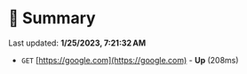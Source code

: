 # 📖 Summary
Last updated: **1/25/2023, 7:21:32 AM**

- `GET` [https://google.com](https://google.com) - **Up** (208ms)
